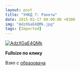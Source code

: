```yaml
---
layout: post
title: "УНКД 7: Ракеты"
date: 2015-02-17 00:00:00 +0300
img: "AdzXGaE4QMk.jpg"
tags: [Imported]
---
```


[![AdzXGaE4QMk](/blog/assets/img/AdzXGaE4QMk.jpg)](https://psv4.vk.me/c609718/u382459/docs/0c16a8683008/Raketymira.png?extra=EpEmfRor-Q8yhIOa912cHTYhrYJLgP1K2XkjU5wJ_7YgUC3kCesvQhKxSh8idqMs3mQGXC0oWgMq2i255bBW5sfB3Q)

**Fullsize по клику**

Взял с [образовача](https://vk.com/obrazovach?w=wall-74404187_89627)